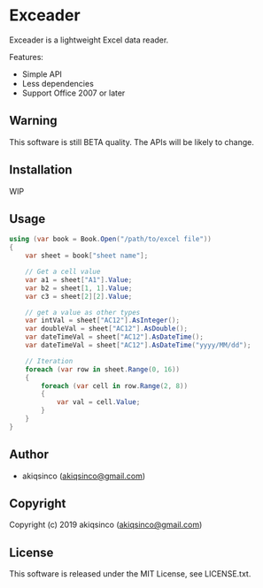# Exceader
Exceader is a lightweight Excel data reader.  

Features:

- Simple API
- Less dependencies
- Support Office 2007 or later

## Warning
This software is still BETA quality. The APIs will be likely to change.

## Installation
WIP

## Usage
```csharp
using (var book = Book.Open("/path/to/excel file"))
{
    var sheet = book["sheet name"];

    // Get a cell value
    var a1 = sheet["A1"].Value;
    var b2 = sheet[1, 1].Value;
    var c3 = sheet[2][2].Value;

    // get a value as other types
    var intVal = sheet["AC12"].AsInteger();
    var doubleVal = sheet["AC12"].AsDouble();
    var dateTimeVal = sheet["AC12"].AsDateTime();
    var dateTimeVal = sheet["AC12"].AsDateTime("yyyy/MM/dd");

    // Iteration
    foreach (var row in sheet.Range(0, 16))
    {
        foreach (var cell in row.Range(2, 8))
        {
            var val = cell.Value;
        }
    }
}
```

## Author
- akiqsinco (<akiqsinco@gmail.com>)

## Copyright
Copyright (c) 2019 akiqsinco (<akiqsinco@gmail.com>)

## License
This software is released under the MIT License, see LICENSE.txt.